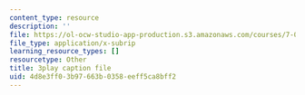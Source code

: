 ```yaml
---
content_type: resource
description: ''
file: https://ol-ocw-studio-app-production.s3.amazonaws.com/courses/7-01sc-fundamentals-of-biology-fall-2011/4d8e3ff03b97663b0358eeff5ca8bff2_SvjeCxVu2dI.srt
file_type: application/x-subrip
learning_resource_types: []
resourcetype: Other
title: 3play caption file
uid: 4d8e3ff0-3b97-663b-0358-eeff5ca8bff2
---
```

